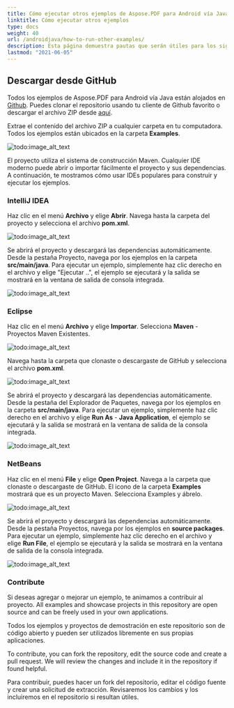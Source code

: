 ```yaml
---
title: Cómo ejecutar otros ejemplos de Aspose.PDF para Android vía Java
linktitle: Cómo ejecutar otros ejemplos
type: docs
weight: 40
url: /androidjava/how-to-run-other-examples/    
description: Esta página demuestra pautas que serán útiles para los siguientes requisitos antes de descargar y ejecutar los ejemplos.
lastmod: "2021-06-05"
---
```


## Descargar desde GitHub

Todos los ejemplos de Aspose.PDF para Android vía Java están alojados en [Github](https://github.com/aspose-pdf/Aspose.PDF-for-Java). Puedes clonar el repositorio usando tu cliente de Github favorito o descargar el archivo ZIP desde [aquí](https://github.com/aspose-pdf/Aspose.PDF-for-Java/archive/master.zip).

Extrae el contenido del archivo ZIP a cualquier carpeta en tu computadora. Todos los ejemplos están ubicados en la carpeta **Examples**.

![todo:image_alt_text](how-to-run-the-examples_1.png)

El proyecto utiliza el sistema de construcción Maven.
 Cualquier IDE moderno puede abrir o importar fácilmente el proyecto y sus dependencias. A continuación, te mostramos cómo usar IDEs populares para construir y ejecutar los ejemplos.

### IntelliJ IDEA

Haz clic en el menú **Archivo** y elige **Abrir**. Navega hasta la carpeta del proyecto y selecciona el archivo **pom.xml**.

![todo:image_alt_text](how-to-run-the-examples_2.png)

Se abrirá el proyecto y descargará las dependencias automáticamente. Desde la pestaña Proyecto, navega por los ejemplos en la carpeta **src/main/java**. Para ejecutar un ejemplo, simplemente haz clic derecho en el archivo y elige "Ejecutar ..", el ejemplo se ejecutará y la salida se mostrará en la ventana de salida de consola integrada.

![todo:image_alt_text](how-to-run-the-examples_3.png)

### Eclipse

Haz clic en el menú **Archivo** y elige **Importar**. Selecciona **Maven** - Proyectos Maven Existentes.

![todo:image_alt_text](how-to-run-the-examples_4.png)

Navega hasta la carpeta que clonaste o descargaste de GitHub y selecciona el archivo **pom.xml**.

![todo:image_alt_text](how-to-run-the-examples_5.png)

Se abrirá el proyecto y descargará las dependencias automáticamente. Desde la pestaña del Explorador de Paquetes, navega por los ejemplos en la carpeta **src/main/java**. Para ejecutar un ejemplo, simplemente haz clic derecho en el archivo y elige **Run As** - **Java Application**, el ejemplo se ejecutará y la salida se mostrará en la ventana de salida de la consola integrada.

![todo:image_alt_text](how-to-run-the-examples_6.png)

### NetBeans

Haz clic en el menú **File** y elige **Open Project**. Navega a la carpeta que clonaste o descargaste de GitHub. El icono de la carpeta **Examples** mostrará que es un proyecto Maven. Selecciona Examples y ábrelo.

![todo:image_alt_text](how-to-run-the-examples_7.png)

Se abrirá el proyecto y descargará las dependencias automáticamente. Desde la pestaña Proyectos, navega por los ejemplos en **source packages**. Para ejecutar un ejemplo, simplemente haz clic derecho en el archivo y elige **Run File**, el ejemplo se ejecutará y la salida se mostrará en la ventana de salida de la consola integrada.

![todo:image_alt_text](how-to-run-the-examples_8.png)

### Contribute

Si deseas agregar o mejorar un ejemplo, te animamos a contribuir al proyecto. All examples and showcase projects in this repository are open source and can be freely used in your own applications.

Todos los ejemplos y proyectos de demostración en este repositorio son de código abierto y pueden ser utilizados libremente en sus propias aplicaciones.

To contribute, you can fork the repository, edit the source code and create a pull request. We will review the changes and include it in the repository if found helpful.

Para contribuir, puedes hacer un fork del repositorio, editar el código fuente y crear una solicitud de extracción. Revisaremos los cambios y los incluiremos en el repositorio si resultan útiles.